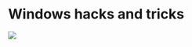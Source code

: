 # Windows hacks and tricks
[![](https://github.com/nu11secur1ty/Windows/blob/master/logo/600px-Windows.png)](https://www.microsoft.com/bg-bg/)

